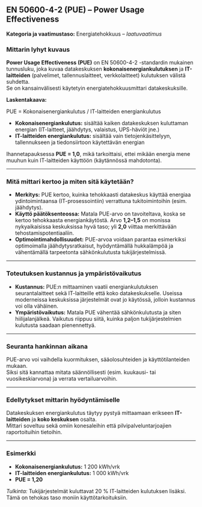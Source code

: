 ## EN 50600-4-2 (PUE) – Power Usage Effectiveness

**Kategoria ja vaatimustaso:** Energiatehokkuus – *laatuvaatimus*

### Mittarin lyhyt kuvaus
**Power Usage Effectiveness (PUE)** on EN 50600-4-2 -standardin mukainen tunnusluku, joka kuvaa datakeskuksen **kokonaisenergiankulutuksen** ja **IT-laitteiden** (palvelimet, tallennuslaitteet, verkkolaitteet) kulutuksen välistä suhdetta.  
Se on kansainvälisesti käytetyin energiatehokkuusmittari datakeskuksille.

**Laskentakaava:**  

PUE = Kokonaisenergiankulutus / IT-laitteiden energiankulutus


- **Kokonaisenergiankulutus:** sisältää kaiken datakeskuksen kuluttaman energian (IT-laitteet, jäähdytys, valaistus, UPS-häviöt jne.)  
- **IT-laitteiden energiankulutus:** sisältää vain tietojenkäsittelyyn, tallennukseen ja tiedonsiirtoon käytettävän energian  

Ihannetapauksessa **PUE = 1,0**, mikä tarkoittaisi, ettei mikään energia mene muuhun kuin IT-laitteiden käyttöön (käytännössä mahdotonta).

---

### Mitä mittari kertoo ja miten sitä käytetään?
- **Merkitys:** PUE kertoo, kuinka tehokkaasti datakeskus käyttää energiaa ydintoimintaansa (IT-prosessointiin) verrattuna tukitoimintoihin (esim. jäähdytys).  
- **Käyttö päätöksenteossa:** Matala PUE-arvo on tavoiteltava, koska se kertoo tehokkaasta energiankäytöstä. Arvo **1,2–1,5** on monissa nykyaikaisissa keskuksissa hyvä taso; yli **2,0** viittaa merkittävään tehostamispotentiaaliin.  
- **Optimointimahdollisuudet:** PUE-arvoa voidaan parantaa esimerkiksi optimoimalla jäähdytysratkaisut, hyödyntämällä hukkalämpöä ja vähentämällä tarpeetonta sähkönkulutusta tukijärjestelmissä.

---

### Toteutuksen kustannus ja ympäristövaikutus
- **Kustannus:** PUE:n mittaaminen vaatii energiankulutuksen seurantalaitteet sekä IT-laitteille että koko datakeskukselle. Useissa moderneissa keskuksissa järjestelmät ovat jo käytössä, jolloin kustannus voi olla vähäinen.  
- **Ympäristövaikutus:** Matala PUE vähentää sähkönkulutusta ja siten hiilijalanjälkeä. Vaikutus riippuu siitä, kuinka paljon tukijärjestelmien kulutusta saadaan pienennettyä.

---

### Seuranta hankinnan aikana
PUE-arvo voi vaihdella kuormituksen, sääolosuhteiden ja käyttötilanteiden mukaan.  
Siksi sitä kannattaa mitata säännöllisesti (esim. kuukausi- tai vuosikeskiarvona) ja verrata vertailuarvoihin.

---

### Edellytykset mittarin hyödyntämiselle
Datakeskuksen energiankulutus täytyy pystyä mittaamaan erikseen **IT-laitteiden** ja **koko keskuksen** osalta.  
Mittari soveltuu sekä omiin konesaleihin että pilvipalveluntarjoajien raportoituihin tietoihin.

---

### Esimerkki
- **Kokonaisenergiankulutus:** 1 200 kWh/vrk  
- **IT-laitteiden energiankulutus:** 1 000 kWh/vrk  
- **PUE = 1,20**  

*Tulkinta:* Tukijärjestelmät kuluttavat 20 % IT-laitteiden kulutuksen lisäksi. Tämä on tehokas taso moniin käyttötarkoituksiin.
